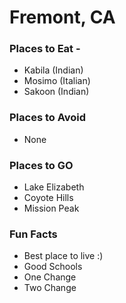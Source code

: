 # Fremont, CA

### Places to Eat -
- Kabila (Indian)
- Mosimo (Italian)
- Sakoon (Indian)

### Places to Avoid
- None

### Places to GO
- Lake Elizabeth
- Coyote Hills
- Mission Peak

### Fun Facts
- Best place to live :)
- Good Schools
- One Change
- Two Change
